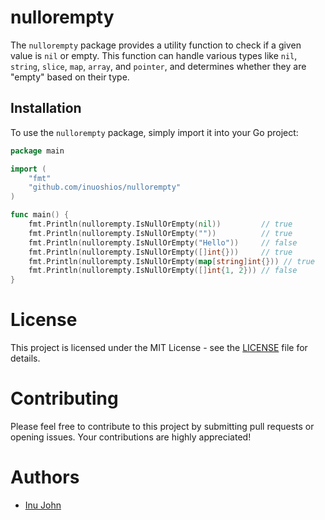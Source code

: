 # nullorempty

The `nullorempty` package provides a utility function to check if a given value is `nil` or empty. This function can handle various types like `nil`, `string`, `slice`, `map`, `array`, and `pointer`, and determines whether they are "empty" based on their type.

## Installation

To use the `nullorempty` package, simply import it into your Go project:

```go
package main

import (
    "fmt"
    "github.com/inuoshios/nullorempty"
)

func main() {
    fmt.Println(nullorempty.IsNullOrEmpty(nil))         // true
    fmt.Println(nullorempty.IsNullOrEmpty(""))          // true
    fmt.Println(nullorempty.IsNullOrEmpty("Hello"))     // false
    fmt.Println(nullorempty.IsNullOrEmpty([]int{}))     // true
    fmt.Println(nullorempty.IsNullOrEmpty(map[string]int{})) // true
    fmt.Println(nullorempty.IsNullOrEmpty([]int{1, 2})) // false
}
````

# License
This project is licensed under the MIT License - see the [LICENSE](LICENSE) file for details.

# Contributing
Please feel free to contribute to this project by submitting pull requests or opening issues. Your contributions are highly appreciated!

# Authors
- [Inu John](https://github.com/inuoshios)
